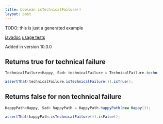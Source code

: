 ```yaml
---
title: boolean isTechnicalFailure()
layout: post
---
```

TODO: this is just a generated example

[javadoc](https://oss.sonatype.org/service/local/repositories/releases/archive/io/github/theangrydev/business-flows/10.3.0/business-flows-10.3.0-javadoc.jar/!/io/github/theangrydev/businessflows/BusinessFlow.html#isTechnicalFailure--) [usage tests](https://github.com/theangrydev/business-flows/blob/master/src/test/java/api/IsTechnicalFailureApiTest.java)

Added in version 10.3.0


## Returns true for technical failure
```java
TechnicalFailure<Happy, Sad> technicalFailure = TechnicalFailure.technicalFailure(new Exception());

assertThat(technicalFailure.isTechnicalFailure()).isTrue();
```

## Returns false for non technical failure
```java
HappyPath<Happy, Sad> happyPath = HappyPath.happyPath(new Happy());

assertThat(happyPath.isTechnicalFailure()).isFalse();
```

